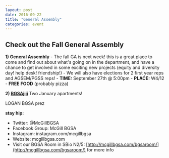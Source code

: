 ```yaml
---
layout: post
date: 2016-09-22
title: "General Assembly"
categories: event
---
```


## Check out the Fall General Assembly


**1) General Assembly**
     - The fall GA is next week! this is a great place to come and find out about what's going on in the department, and have a chance to get involved in some exciting new projects (equity and diversity day! help desk! friendship!)
     - We will also have elections for 2 first year reps and AGSEM/PGSS reps!
     - **TIME:** September 27th @ 5:00pm
     - **PLACE:** W4/12
     - **FREE FOOD** (probably pizza)

**2) [BGSAjiji](https://docs.google.com/spreadsheets/d/1s9BcBibvzUni4RXZ90X5_LQtxD_19S6mxys_-VmQ1CM/edit?pli=1#gid=0)**
     Two January apartments!


LOGAN
BGSA prez

__stay hip:__

 - Twitter: @McGillBGSA
 - Facebook Group: McGill BGSA
 - Instagram: instagram.com/mcgillbgsa 
 - Website: mcgillbgsa.com
 - Visit our BGSA Room in SBio N2/5: [http://mcgillbgsa.com/bgsaroom/](http://mcgillbgsa.com/bgsaroom/) for more info
 
